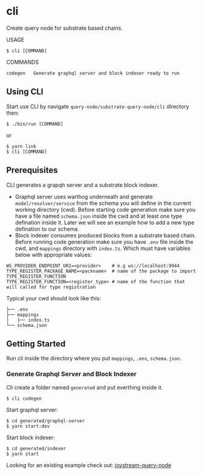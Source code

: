 # cli

Create query node for substrate based chains.

USAGE

```
$ cli [COMMAND]
```

COMMANDS

```
codegen   Generate graphql server and block indexer ready to run
```

## Using CLI

Start use CLI by navigate `query-node/substrate-query-node/cli` directory then:

```
$ ./bin/run [COMMAND]
```

or

```
$ yarn link
$ cli [COMMAND]
```

## Prerequisites

CLI generates a grapqh server and a substrate block indexer.

- Graphql server uses warthog underneath and generate `model/resolver/service` from the schema you will define in the current working directory (cwd). Before starting code generation make sure you have a file named `schema.json` inside the cwd and at least one type defination inside it. Later we will see an example how to add a new type defination to our schema.
- Block indexer consumes produced blocks from a substrate based chain. Before running code generation make sure you have `.env` file inside the cwd, and `mappings` directory with `index.ts`. Which must have variables below with appropriate values:

```
WS_PROVIDER_ENDPOINT_URI=<provider>    # e.g ws://localhost:9944
TYPE_REGISTER_PACKAGE_NAME=<packname>  # name of the package to import TYPE_REGISTER_FUNCTION
TYPE_REGISTER_FUNCTION=<register_type> # name of the function that will called for type registration
```

Typical your cwd should look like this:

```
├── .env
├── mappings
│   ├── index.ts
└── schema.json
```

## Getting Started

Run cli inside the directory where you put `mappings`, `.env`, `schema.json`.

### Generate Graphql Server and Block Indexer

Cli create a folder named `generated` and put everthing inside it.

```
$ cli codegen
```

Start graphql server:

```
$ cd generated/graphql-server
$ yarn start:dev
```

Start block indexer:

```
$ cd generated/indexer
$ yarn start
```

Looking for an existing example check out: [joystream-query-node](../../joystream-query-node)
